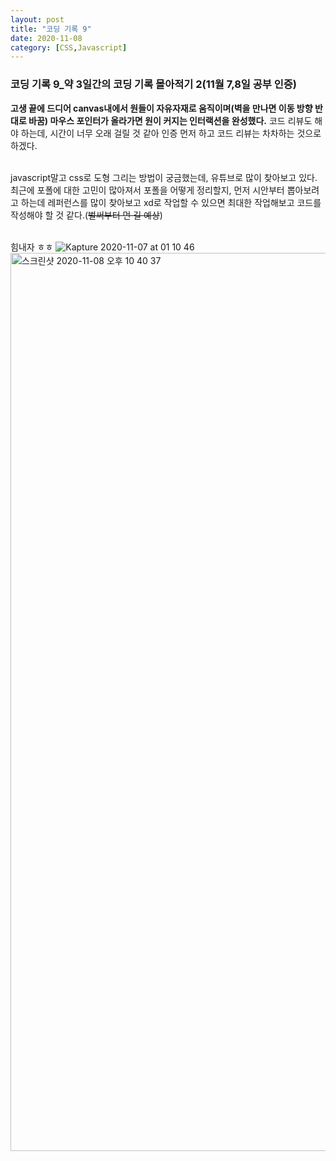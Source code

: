 ```yaml
---
layout: post
title: "코딩 기록 9"
date: 2020-11-08
category: [CSS,Javascript]
---
```


<h3>코딩 기록 9_약 3일간의 코딩 기록 몰아적기 2(11월 7,8일 공부 인증)</h3>

<b>고생 끝에 드디어 canvas내에서 원들이 자유자재로 움직이며(벽을 만나면 이동 방향 반대로 바꿈) 마우스 포인터가 올라가면 원이 커지는 인터랙션을 완성했다.</b>
코드 리뷰도 해야 하는데, 시간이 너무 오래 걸릴 것 같아 인증 먼저 하고 코드 리뷰는 차차하는 것으로 하겠다. 

<br> javascript말고 css로 도형 그리는 방법이 궁금했는데, 유튜브로 많이 찾아보고 있다. 최근에 포폴에 대한 고민이 많아져서 포폴을 어떻게 정리할지, 먼저 시안부터 뽑아보려고 하는데
레퍼런스를 많이 찾아보고 xd로 작업할 수 있으면 최대한 작업해보고 코드를 작성해야 할 것 같다.(<s>벌써부터 먼 길 예상</s>)

<br> 힘내자 ㅎㅎ 
![Kapture 2020-11-07 at 01 10 46](https://user-images.githubusercontent.com/49034615/98467304-eb2b2e80-2217-11eb-8e66-02390af8c743.gif)
<br><img width="1437" alt="스크린샷 2020-11-08 오후 10 40 37" src="https://user-images.githubusercontent.com/49034615/98467323-039b4900-2218-11eb-8d58-2f0360085d7c.png">

